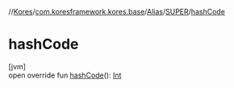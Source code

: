 //[Kores](../../../../index.md)/[com.koresframework.kores.base](../../index.md)/[Alias](../index.md)/[SUPER](index.md)/[hashCode](hash-code.md)

# hashCode

[jvm]\
open override fun [hashCode](hash-code.md)(): [Int](https://kotlinlang.org/api/latest/jvm/stdlib/kotlin/-int/index.html)
